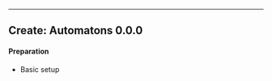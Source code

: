 ------------------------------------------------------
Create: Automatons 0.0.0
------------------------------------------------------

#### Preparation

- Basic setup
